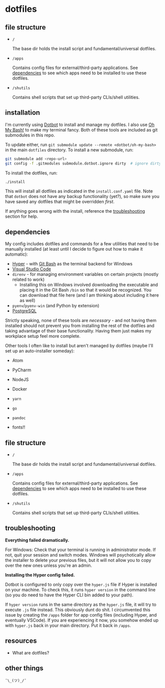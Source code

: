 # dotfiles

## file structure

* `/`
  
  The base dir holds the install script and fundamental/universal dotfiles. 

* `/apps` 
  
  Contains config files for external/third-party applications. See [dependencies](#dependencies) to see which apps need to be installed to use these dotfiles.

* `/shutils`
  
  Contains shell scripts that set up third-party CLIs/shell utilities.

## installation

I'm currently using [Dotbot](https://github.com/anishathalye/dotbot) to install and manage my dotfiles. I also use [Oh My Bash!](https://github.com/ohmybash/oh-my-bash) to make my terminal fancy. Both of these tools are included as git submodules in this repo. 

To update either, run `git submodule update --remote <dotbot/oh-my-bash>` in the main `dotfiles` directory. To install a new submodule, run:

```sh
git submodule add <repo-url>
git config -f .gitmodules submodule.dotbot.ignore dirty  # ignore dirty commits in the submodule
```

To install the dotfiles, run:

```sh
./install
```

This will install all dotfiles as indicated in the `install.conf.yaml` file. Note that `dotbot` does not have any backup functionality (yet?), so make sure you have saved any dotfiles that might be overridden _first_.

If anything goes wrong with the install, reference the [troubleshooting](#troubleshooting) section for help. 

## dependencies

My config includes dotfiles and commands for a few utilities that need to be manually installed (at least until I decide to figure out how to make it automatic):

- [Hyper](https://hyper.is/) - with [Git Bash](https://git-scm.com/downloads) as the terminal backend for Windows
- [Visual Studio Code](https://code.visualstudio.com/)
- `direnv` - for managing environment variables on certain projects (mostly related to work)
  - Installing this on Windows involved downloading the executable and placing it in the Git Bash `/bin` so that it would be recognized. You can download that file here (and I am thinking about including it here as well)
- `pyenv`/`pyenv-win` (and Python by extension)
- [PostgreSQL]()

Strictly speaking, none of these tools are _necessary_ - and not having them installed should not prevent you from installing the rest of the dotfiles and taking advantage of their base functionality. Having them just makes my workplace setup feel more complete.

Other tools I often like to install but aren't managed by dotfiles (maybe I'll set up an auto-installer someday):

- Atom
- PyCharm
- NodeJS
- Docker
- `yarn`
- `go`
- `pandoc`

- fonts!!

## file structure

* `/`
  
  The base dir holds the install script and fundamental/universal dotfiles. 

* `/apps` 
  
  Contains config files for external/third-party applications. See [dependencies](#dependencies) to see which apps need to be installed to use these dotfiles.

* `/shutils`
  
  Contains shell scripts that set up third-party CLIs/shell utilities.

## troubleshooting

**Everything failed dramatically.**

For Windows: Check that your terminal is running in administrator mode. If not, quit your session and switch modes. Windows will psychotically allow the installer to delete your previous files, but it will not allow you to copy over the new ones unless you're an admin. 

**Installing the Hyper config failed.**

Dotbot is configured to only copy over the `hyper.js` file if Hyper is installed on your machine. To check this, it runs `hyper version` in the command line (so you do need to have the Hyper CLI bin added to your path). 

If `hyper version` runs in the same directory as the `hyper.js` file, it will try to execute `.js` file instead. This obviously dunt do shit. I circumvented this issue by creating the `/apps` folder for app config files (including Hyper, and eventually VSCode). If you are experiencing it now, you somehow ended up with `hyper.js` back in your main directory. Put it back in `/apps`.

## resources

* What are dotfiles?


## other things
`¯\_(ツ)_/¯`